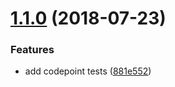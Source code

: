 <a name="1.1.0"></a>
# [1.1.0](https://github.com/lddubeau/xmlchars/compare/1.0.0...1.1.0) (2018-07-23)


### Features

* add codepoint tests ([881e552](https://github.com/lddubeau/xmlchars/commit/881e552))



